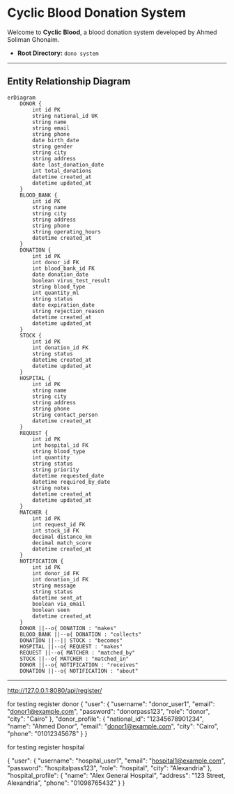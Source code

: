
# Cyclic Blood Donation System

Welcome to **Cyclic Blood**, a blood donation system developed by Ahmed Soliman Ghonaim.

- **Root Directory:** `dono system`

---

## Entity Relationship Diagram

```mermaid
erDiagram
    DONOR {
        int id PK
        string national_id UK
        string name
        string email
        string phone
        date birth_date
        string gender
        string city
        string address
        date last_donation_date
        int total_donations
        datetime created_at
        datetime updated_at
    }
    BLOOD_BANK {
        int id PK
        string name
        string city
        string address
        string phone
        string operating_hours
        datetime created_at
    }
    DONATION {
        int id PK
        int donor_id FK
        int blood_bank_id FK
        date donation_date
        boolean virus_test_result
        string blood_type
        int quantity_ml
        string status
        date expiration_date
        string rejection_reason
        datetime created_at
        datetime updated_at
    }
    STOCK {
        int id PK
        int donation_id FK
        string status
        datetime created_at
        datetime updated_at
    }
    HOSPITAL {
        int id PK
        string name
        string city
        string address
        string phone
        string contact_person
        datetime created_at
    }
    REQUEST {
        int id PK
        int hospital_id FK
        string blood_type
        int quantity
        string status
        string priority
        datetime requested_date
        datetime required_by_date
        string notes
        datetime created_at
        datetime updated_at
    }
    MATCHER {
        int id PK
        int request_id FK
        int stock_id FK
        decimal distance_km
        decimal match_score
        datetime created_at
    }
    NOTIFICATION {
        int id PK
        int donor_id FK
        int donation_id FK
        string message
        string status
        datetime sent_at
        boolean via_email
        boolean seen
        datetime created_at
    }
    DONOR ||--o{ DONATION : "makes"
    BLOOD_BANK ||--o{ DONATION : "collects"
    DONATION ||--|| STOCK : "becomes"
    HOSPITAL ||--o{ REQUEST : "makes"
    REQUEST ||--o{ MATCHER : "matched_by"
    STOCK ||--o{ MATCHER : "matched_in"
    DONOR ||--o{ NOTIFICATION : "receives"
    DONATION ||--o{ NOTIFICATION : "about"
```

---



http://127.0.0.1:8080/api/register/


for testing register donor
{
  "user": {
    "username": "donor_user1",
    "email": "donor1@example.com",
    "password": "donorpass123",
    "role": "donor",
    "city": "Cairo"
  },
  "donor_profile": {
    "national_id": "12345678901234",
    "name": "Ahmed Donor",
    "email": "donor1@example.com",
    "city": "Cairo",
    "phone": "01012345678"
  }
}



for testing register hospital 

{
  "user": {
    "username": "hospital_user1",
    "email": "hospital1@example.com",
    "password": "hospitalpass123",
    "role": "hospital",
    "city": "Alexandria"
  },
  "hospital_profile": {
    "name": "Alex General Hospital",
    "address": "123 Street, Alexandria",
    "phone": "01098765432"
  }
}

